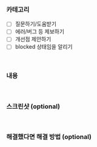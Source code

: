 
### 카테고리

- [ ]  질문하기/도움받기
- [ ]  에러/버그 등 제보하기
- [ ]  개선점 제안하기
- [ ]  blocked 상태임을 알리기

<br>

### 내용

<br>

### 스크린샷 (optional)

<br>

### 해결했다면 해결 방법 (optional)

<br>
